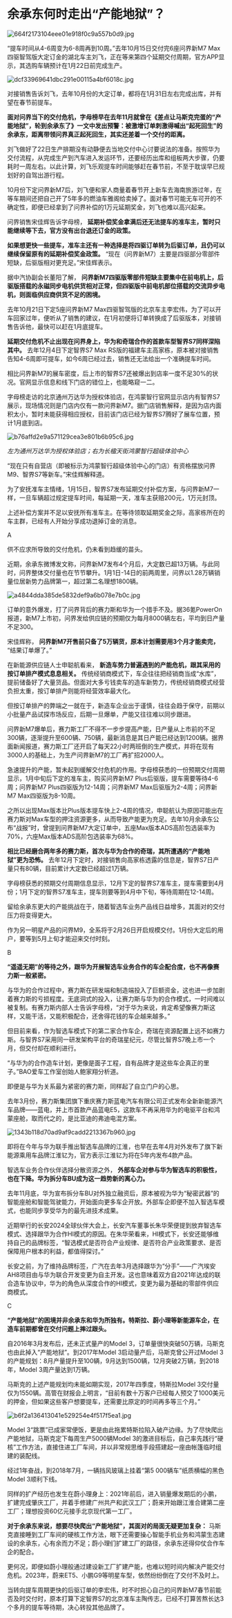 # 余承东何时走出“产能地狱”？

![664f2173104eee01e918f0c9a557b0d9.jpg](https://raw.githubusercontent.com/qqhsx/qqnews_image/main/2024/01/22/余承东何时走出“产能地狱”？/664f2173104eee01e918f0c9a557b0d9.jpg)

“提车时间从4-6周变为6-8周再到10周。”去年10月15日交付完6座问界新M7
Max四驱智驾版大定订金的湖北车主刘飞，正在等来第四个延期交付周期，官方APP显示，其选购车辆预计在1月22日前完成生产。

![dcf33969641dbc291e00115a4bf6018c.jpg](https://raw.githubusercontent.com/qqhsx/qqnews_image/main/2024/01/22/余承东何时走出“产能地狱”？/dcf33969641dbc291e00115a4bf6018c.jpg)

对接销售告诉刘飞，去年10月份的大定订单，都将在1月31日左右完成出库，并有望在春节前提车。

**面对问界当下的交付危机，字母榜早在去年11月就曾在《差点让马斯克完蛋的“产能地狱”，轮到余承东了》一文中发出预警：被激增订单刺激得喊出“起死回生”的余承东，距离带领问界真正起死回生，其实还差着一个交付的距离。**

刘飞做好了22日生产排期没有动静便去当地交付中心讨要说法的准备。按照华为交付流程，从完成生产到汽车进入发运环节，还要经历出库和组板两大步骤，仍要耗时一周左右。以此计算，刘飞乐观提车时间能够赶在春节前，不至于耽误早已规划好的自驾出游行程。

10月份下定问界新M7后，刘飞便和家人商量着春节开上新车去海南旅游过年，在等车期间还把自己开了5年多的燃油车雅阁给卖掉了。面对春节可能无车可开的不确定性，即便已经拿到了问界补偿的1万元延期奖金，刘飞也难以高兴起来。

问界销售宋佳辉告诉字母榜， **延期补偿奖金拿满后还无法提车的准车主，暂时只能继续等下去，官方没有出台退还订金的政策。**

**如果想更快一些提车，准车主还有一种选择是将四驱订单转为后驱订单，且仍可以继续保留原有的延期补偿奖金政策。**
“现在（问界新M7）主要是四驱部分零部件短缺，后驱版相对更充足。”宋佳辉表示。

据中汽协副会长董阳了解，
**问界新M7四驱版零部件短缺主要集中在前电机上，后驱版搭载的永磁同步电机供货相对正常，但四驱版中前电机部位搭载的交流异步电机，则面临供应商供货不足的困境。**

去年10月21日下定5座问界新M7
Max四驱智驾版的北京车主李宏伟，为了可以开车回家过年，便听从了销售的建议，在1月初便将订单转换成了后驱版本，对接销售告诉他，最快可以赶在1月底提车。

**延期交付危机不止出现在问界身上，华为和奇瑞合作的首款车型智界S7同样深陷其中。** 去年12月4日下定智界S7 Max
RS版的福建车主高家栋，原本被对接销售告知4-6周即可提车，如今6周已经过去，销售还无法给出一个准确提车时间。

相比问界新M7的展车密度，后上市的智界S7还被爆出到店率一度不足30%的状况。官网显示信息和线下门店的错位上，也能略窥一二。

字母榜走访的北京通州万达华为授权体验店，在鸿蒙智行官网显示店内有智界S7展示，现场情况则是门店内仅有一款问界新M7。据门店销售解释，是因为店内面积太小，暂时未能获得相应授权，目前该门店已经为智界S7腾好了展车位置，预计1月底到店。

![b76affd2e9a571129cea3e801b6b95c6.jpg](https://raw.githubusercontent.com/qqhsx/qqnews_image/main/2024/01/22/余承东何时走出“产能地狱”？/b76affd2e9a571129cea3e801b6b95c6.jpg)

_左为通州万达华为授权体验店；右为长楹天街鸿蒙智行超级体验中心_

“现在只有自营店（即被标示为鸿蒙智行超级体验中心的门店）有资格摆放问界M9、智界S7等新车。”宋佳辉解释道。

为了安抚准车主情绪，1月15日，智界S7发布延期交付补偿方案，与问界新M7一样，一旦车辆超过规定提车时间，每延期一天，准车主获赔200元，1万元封顶。

上述补偿方案并不足以安抚所有准车主。在等待领取延期奖金之际，高家栋所在的车主群，已经有人开始分享成功退掉订金的消息。

A

供不应求所导致的交付危机，仍未看到趋缓的苗头。

近期，余承东微博发文称，问界新M7发布4个月后，大定数已超13万辆。与此同时，问界整体交付量也在节节攀升。1月1日-14日的前两周里，问界以1.28万辆销量位居新势力品牌第一，超过第二名理想1800辆。

![a4844dda385de5832def9a6b078e7b0c.jpg](https://raw.githubusercontent.com/qqhsx/qqnews_image/main/2024/01/22/余承东何时走出“产能地狱”？/a4844dda385de5832def9a6b078e7b0c.jpg)

订单的意外爆发，打了问界背后的赛力斯和华为一个措手不及。据36氪PowerOn报道，新M7上市初，问界发给供应链的预期仅为每月8000辆左右，平均到日产量不足300。

宋佳辉称， **问界新M7开售前只备了5万辆货，原本计划需要用3个月才能卖完，** “结果订单爆了。”

在新能源供应链人士申聪航看来， **新造车势力普遍遇到的产能危机，跟其采用的按订单排产模式息息相关。**
传统经销商模式下，车企往往把经销商当成“水库”，提前储备好了大量货品。但面对大多亏钱卖车的造车新势力，传统经销商模式经营负担太重，按订单排产则能将经营效率最大化。

但按订单排产的弊端之一就在于，新造车企业出于谨慎，往往会趋于保守，前期以小批量产品试探市场反应，后期一旦爆单，产能又往往难以同步跟进。

问界新M7爆单后，赛力斯工厂不得不一步步提高产能，日产量从上市前的不足300辆，逐渐提升至600辆、750辆，最新消息是其日产能已经达到1200辆。据界面新闻报道，赛力斯工厂还开启了每天22小时两班倒的生产模式，并将在现有3000人的基础上，为生产问界新M7的工厂再扩招2000人。

急速提升的产能，暂未起到缓解交付危机的作用。字母榜获悉的一份预期交付周期显示，1月中旬后下定的准车主，购买问界新M7
Plus后驱版，提车需要等待4-6周；问界新M7 Plus四驱版为12-14周；问界新M7 Max后驱版为2-4周；问界新M7 Max四驱版为8-10周。

之所以出现Max版本比Plus版本提车快上2-4周的情况，申聪航认为原因可能出在赛力斯对Max车型的押注资源更多，从而导致产能更为充足。去年10月余承东公布“战报”时，曾提到问界新M7大定订单中，五座Max版本ADS高阶包选装率为70%，六座Max版本ADS高阶包选装率为68%。

**相比已经磨合两年多的赛力斯，首次与华为合作的奇瑞，其所遭遇的“产能地狱”更为恐怖。**
去年12月下定时，对接销售向高家栋透露的信息是，智界S7日产量只有80辆，目前累计大定数已经超过1万辆。

字母榜获悉的预期交付周期信息显示，12月下定的智界S7准车主，提车需要到4月份；1月下定的智界S7准车主，提车则要等到4月中下旬，等待周期在12-14周。

留给余承东更大的产能挑战在于，随着智选车业务产品线日益增多，其面对的交付压力将变得更大。

作为另一明星产品的问界M9，全系将于2月26日开启规模交付。1月份大定后的用户，要等到5月上旬才能迎来交付时刻。

B

**“遥遥无期”的等待之外，跟华为开展智选车业务合作的车企配合度，也不再像赛力斯一般紧密。**

与华为的合作过程中，赛力斯在研发端和制造端投入了巨额资金，这也进一步加剧着赛力斯的亏损程度。无底洞式的投入，让赛力斯与华为的合作模式，一时间难以被复制。有赛力斯内部人士告诉字母榜，“对于华为来说，肯定希望像赛力斯这样，又能干活，又能积极配合，还舍得花钱的车企越来越多。”

但目前来看，作为智选车模式下的第二家合作车企，奇瑞在资源配置上远不如赛力斯。与智界S7采用同一研发架构平台的奇瑞星纪元，尽管比智界S7晚上市一个月，但交付却在顺利进行。

“与华为的合作造车计划，更像是面子工程，自有品牌才是这些车企真正的里子。”BAO爱车工作室创始人鲍家翔分析道。

即便是与华为关系最为紧密的赛力斯，同样起了自立门户的心思。

去年3月份，赛力斯集团旗下重庆赛力斯蓝电汽车有限公司正式发布全新新能源汽车品牌——蓝电，并上市首款产品蓝电E5，这款车不再采用华为的电驱平台和鸿蒙座舱，取而代之的，是比亚迪的弗迪电混方案。

![1343b118d70ad9af9cadd2213367b960.jpg](https://raw.githubusercontent.com/qqhsx/qqnews_image/main/2024/01/22/余承东何时走出“产能地狱”？/1343b118d70ad9af9cadd2213367b960.jpg)

即将在今年与华为联手推出智选车品牌的江淮，也早在去年4月对外发布了旗下新能源乘用车品牌江淮钇为，官方表示江淮钇为将在5年内发布4款产品。

智选车业务合作伙伴选择分散资源之外， **外部车企对参与华为智选车的积极性，也在下降。华为拆分车BU成为这一趋势新的离心力。**

去年11月底，华为宣布拆分车BU对外独立融资后，原本被视为华为“秘密武器”的智能座舱和智能驾驶能力，开始面向更多车企开放。外部车企即便不加入智选车模式，也能同步享受华为的最先进技术成果。

近期举行的长安2024全球伙伴大会上，长安汽车董事长朱华荣便提到放弃智选车模式、选择跟华为合作HI模式的原因。在朱华荣看来，HI模式下，长安还能够维持自己的品牌标签，“智选模式是否符合产业规律、是否符合产业政策要求、是否保障用户根本的利益，都值得探讨。”

长安之前，为了维持品牌标签，广汽在去年3月选择跟华为“分手”——广汽埃安AH8项目由与华为联合开发变更为自主开发。这也意味着双方自2021年达成的联合造车协议中，华为的角色从深度合作的HI模式，变更为最为基础的零部件供应商模式。

C

**“产能地狱”的困境并非余承东和华为所独有。特斯拉、蔚小理等新能源车企，在造车前期都曾在交付问题上摔过跟头。**

自2016年3月发布后，还未正式量产的Model 3，订单量很快突破50万辆，马斯克也由此掉入“产能地狱”。到2017年Model
3启动量产后，马斯克曾公开过Model 3的产能规划：8月产量提升至100辆，9月达到1500辆，12月突破2万辆，到2018年，Model
3周产量达到1万辆。

马斯克的上述产能规划均未能如期实现，2017年四季度，特斯拉Model
3交付量仅为1550辆。高管在财报会上明言，“目前有数十万客户已经每人预交了1000美元的押金，但如果这些客户想要提车，还需要比原定的时间再多等三个月。”

![b6f2a136413041e529254e4f517f5ea1.jpg](https://raw.githubusercontent.com/qqhsx/qqnews_image/main/2024/01/22/余承东何时走出“产能地狱”？/b6f2a136413041e529254e4f517f5ea1.jpg)

Model 3“跳票”已成家常便饭，更是由此拖累特斯拉陷入破产边缘。为了尽快爬出产能地狱，马斯克定下每周生产5000辆Model
3的激进目标后，自己率先践行“硬核”工作方法，直接住进工厂车间，并以非常规思维手段搭建起一座由帐篷临时组建的装配线。

经过1年奋战，到2018年7月，一辆挡风玻璃上挂着“第5 000辆车”纸质横幅的黑色Model 3顺利下线。

同样的扩产经历也发生在蔚小理身上：2021年前后，进入销量爆发期后的小鹏，扩建完成肇庆工厂，并着手修建广州共产和武汉工厂；蔚来开始跟江淮合建第二座工厂；理想投资60亿元接手北京现代第一工厂。

**对于余承东来说，想要尽快爬出“产能地狱”，其面对的局面无疑更加复杂：**
马斯克直接睡到工厂车间的硬核工作方法，眼下还需要操心智能手机业务和鸿蒙生态建设的余承东，心有余而力不足；蔚小理们扩建工厂的路径，余承东还得仰仗合作车企的配合。

更何况，即便如蔚小理般通过建设新工厂扩建产能，也难以短时间内解决产能交付危机。2023年，蔚来ET5、小鹏G9等明星车型，依然纷纷倒在了交付不及时上。

当转向提车周期更快的后驱订单的李宏伟，时不时担心自己的问界新M7春节前能否及时交付时，原本打算下定智界S7的北京准车主陶传志，已经不打算苦熬长达3个多月的提车等待期，决心转投其他品牌了。

